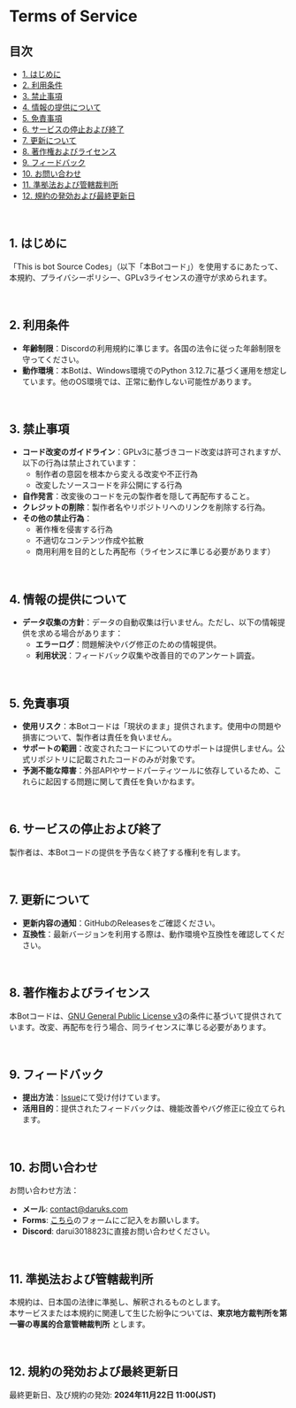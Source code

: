 # Terms of Service

## 目次
- [1. はじめに](#1-はじめに)
- [2. 利用条件](#2-利用条件)
- [3. 禁止事項](#3-禁止事項)
- [4. 情報の提供について](#4-情報の提供について)
- [5. 免責事項](#5-免責事項)
- [6. サービスの停止および終了](#6-サービスの停止および終了)
- [7. 更新について](#7-更新について)
- [8. 著作権およびライセンス](#8-著作権およびライセンス)
- [9. フィードバック](#9-フィードバック)
- [10. お問い合わせ](#10-お問い合わせ)
- [11. 準拠法および管轄裁判所](#11-準拠法および管轄裁判所)
- [12. 規約の発効および最終更新日](#12-規約の発効および最終更新日)

<br>

## 1. はじめに
「This is bot Source Codes」（以下「本Botコード」）を使用するにあたって、本規約、プライバシーポリシー、GPLv3ライセンスの遵守が求められます。

<br>

## 2. 利用条件
- **年齢制限**：Discordの利用規約に準じます。各国の法令に従った年齢制限を守ってください。
- **動作環境**：本Botは、Windows環境でのPython 3.12.7に基づく運用を想定しています。他のOS環境では、正常に動作しない可能性があります。

<br>

## 3. 禁止事項
- **コード改変のガイドライン**：GPLv3に基づきコード改変は許可されますが、以下の行為は禁止されています：
  - 制作者の意図を根本から変える改変や不正行為
  - 改変したソースコードを非公開にする行為
- **自作発言**：改変後のコードを元の製作者を隠して再配布すること。
- **クレジットの削除**：製作者名やリポジトリへのリンクを削除する行為。
- **その他の禁止行為**：
  - 著作権を侵害する行為
  - 不適切なコンテンツ作成や拡散
  - 商用利用を目的とした再配布（ライセンスに準じる必要があります）

<br>

## 4. 情報の提供について
- **データ収集の方針**：データの自動収集は行いません。ただし、以下の情報提供を求める場合があります：
  - **エラーログ**：問題解決やバグ修正のための情報提供。
  - **利用状況**：フィードバック収集や改善目的でのアンケート調査。

<br>

## 5. 免責事項
- **使用リスク**：本Botコードは「現状のまま」提供されます。使用中の問題や損害について、製作者は責任を負いません。
- **サポートの範囲**：改変されたコードについてのサポートは提供しません。公式リポジトリに記載されたコードのみが対象です。
- **予測不能な障害**：外部APIやサードパーティツールに依存しているため、これらに起因する問題に関して責任を負いかねます。

<br>

## 6. サービスの停止および終了
製作者は、本Botコードの提供を予告なく終了する権利を有します。

<br>

## 7. 更新について
- **更新内容の通知**：GitHubのReleasesをご確認ください。
- **互換性**：最新バージョンを利用する際は、動作環境や互換性を確認してください。

<br>

## 8. 著作権およびライセンス
本Botコードは、[GNU General Public License v3](https://www.gnu.org/licenses/gpl-3.0.html)の条件に基づいて提供されています。改変、再配布を行う場合、同ライセンスに準じる必要があります。

<br>

## 9. フィードバック
- **提出方法**：[Issue](https://github.com/darui3018823/Thisisbot/issues)にて受け付けています。
- **活用目的**：提供されたフィードバックは、機能改善やバグ修正に役立てられます。

<br>

## 10. お問い合わせ
お問い合わせ方法：
- **メール**: contact@daruks.com
- **Forms**: [こちら](https://daruks.com/Contact/)のフォームにご記入をお願いします。
- **Discord**: darui3018823に直接お問い合わせください。

<br>

## 11. 準拠法および管轄裁判所
本規約は、日本国の法律に準拠し、解釈されるものとします。  
本サービスまたは本規約に関連して生じた紛争については、**東京地方裁判所を第一審の専属的合意管轄裁判所** とします。

<br>

## 12. 規約の発効および最終更新日
最終更新日、及び規約の発効: **2024年11月22日 11:00(JST)**

